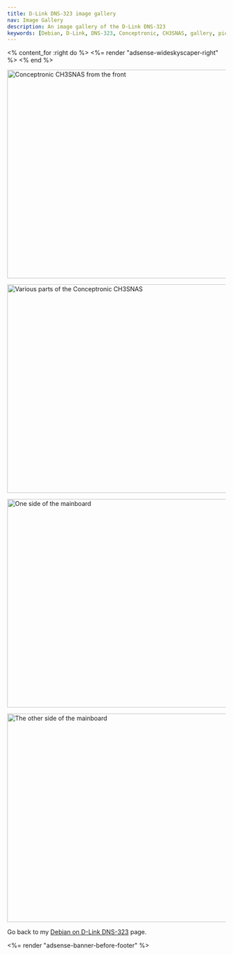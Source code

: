 ```yaml
---
title: D-Link DNS-323 image gallery
nav: Image Gallery
description: An image gallery of the D-Link DNS-323
keywords: [Debian, D-Link, DNS-323, Conceptronic, CH3SNAS, gallery, pictures, images, photos]
---
```


<% content_for :right do %>
<%= render "adsense-wideskyscaper-right" %>
<% end %>

<p>
<a href = "../images/img_0001.jpg">
<img src = "../images/img_0001s.jpg" class="border" alt = "Conceptronic CH3SNAS from the front" width="640" height="480" />
</a>
</p>

<p>
<a href = "../images/img_0004.jpg">
<img src = "../images/img_0004s.jpg" class="border" alt = "Various parts of the Conceptronic CH3SNAS" width="640" height="480" />
</a>
</p>

<p>
<a href = "../images/img_0005.jpg">
<img src = "../images/img_0005s.jpg" class="border" alt = "One side of the mainboard" width="640" height="480" />
</a>
</p>

<p>
<a href = "../images/img_0006.jpg">
<img src = "../images/img_0006s.jpg" class="border" alt = "The other side of the mainboard" width="640" height="480" />
</a>
</p>

Go back to my <a href = "..">Debian on D-Link DNS-323</a> page.

<div class="bbf">
<%= render "adsense-banner-before-footer" %>
</div>

